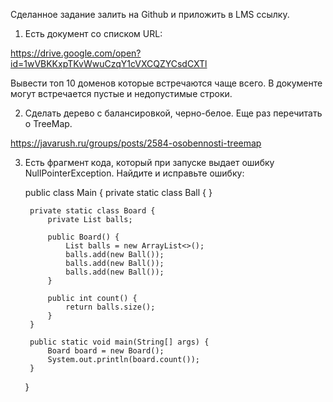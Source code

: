 Сделанное задание залить на Github и приложить в LMS ссылку.



1. Есть документ со списком URL:

https://drive.google.com/open?id=1wVBKKxpTKvWwuCzqY1cVXCQZYCsdCXTl

Вывести топ 10 доменов которые встречаются чаще всего. В документе могут встречается пустые и недопустимые строки.



2. Сделать дерево с балансировкой, черно-белое. Еще раз перечитать о TreeMap.

https://javarush.ru/groups/posts/2584-osobennosti-treemap



3. Есть фрагмент кода, который при запуске выдает ошибку NullPointerException. Найдите и исправьте ошибку:


    public class Main {
        private static class Ball {
        }

        private static class Board {
            private List balls;

            public Board() {
                List balls = new ArrayList<>();
                balls.add(new Ball());
                balls.add(new Ball());
                balls.add(new Ball());
            }

            public int count() {
                return balls.size();
            }
        }

        public static void main(String[] args) {
            Board board = new Board();
            System.out.println(board.count());
        }
    }